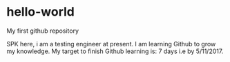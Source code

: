 # hello-world
My first github repository

SPK here, i am a testing engineer at present. 
I am learning Github to grow my knowledge. 
My target to finish Github learning is: 7 days i.e by 5/11/2017.
